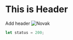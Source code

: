# This is Header
Add header
![Novak](https://image-cdn.essentiallysports.com/wp-content/uploads/2021-06-28T145345Z_1231790330_UP1EH6S15DJ5S_RTRMADP_3_TENNIS-WIMBLEDON-1110x1065.jpg)
``` javascript
let status = 200;
```

